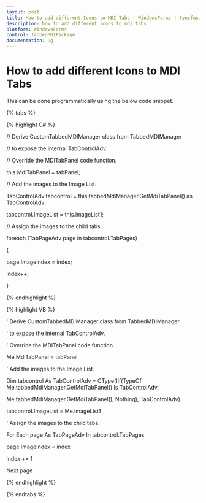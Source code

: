 ```yaml
---
layout: post
title: How-to-add-different-Icons-to-MDI-Tabs | WindowsForms | Syncfusion
description: how to add different icons to mdi tabs
platform: WindowsForms
control: TabbedMDIPackage
documentation: ug
---
```


# How to add different Icons to MDI Tabs

This can be done programmatically using the below code snippet.

{% tabs %}

{% highlight C# %}



// Derive CustomTabbedMDIManager class from TabbedMDIManager

// to expose the internal TabControlAdv. 

// Override the MDITabPanel code function.

this.MdiTabPanel = tabPanel;

// Add the images to the Image List.

TabControlAdv tabcontrol = this.tabbedMdiManager.GetMdiTabPanel() as TabControlAdv;

tabcontrol.ImageList = this.imageList1;

// Assign the images to the child tabs.

foreach (TabPageAdv page in tabcontrol.TabPages)

{

page.ImageIndex = index;

index++;

}

{% endhighlight %}

{% highlight VB %}



' Derive CustomTabbedMDIManager class from TabbedMDIManager

' to expose the internal TabControlAdv. 

' Override the MDITabPanel code function.

Me.MdiTabPanel = tabPanel

' Add the images to the Image List.

Dim tabcontrol As TabControlAdv = CType(IIf(TypeOf Me.tabbedMdiManager.GetMdiTabPanel() Is TabControlAdv, 

Me.tabbedMdiManager.GetMdiTabPanel(), Nothing), TabControlAdv)

tabcontrol.ImageList = Me.imageList1

' Assign the images to the child tabs.

For Each page As TabPageAdv In tabcontrol.TabPages

page.ImageIndex = index

index += 1

Next page

{% endhighlight %}

{% endtabs %}
